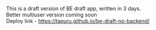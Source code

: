 This is a draft version of BE draft app, written in 3 days.  
Better multiuser version coming soon  
Deploy link - https://tapuru.github.io/be-draft-no-backend/
